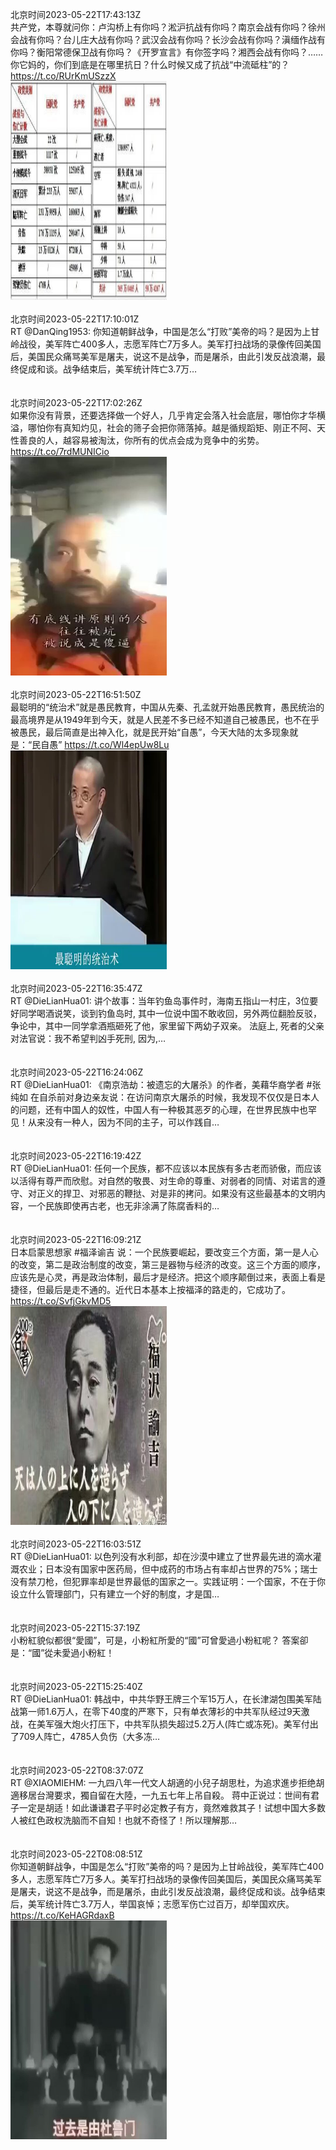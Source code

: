 北京时间2023-05-22T17:43:13Z<br>共产党，本尊就问你：卢沟桥上有你吗？淞沪抗战有你吗？南京会战有你吗？徐州会战有你吗？台儿庄大战有你吗？武汉会战有你吗？长沙会战有你吗？滇缅作战有你吗？衡阳常德保卫战有你吗？《开罗宣言》有你签字吗？湘西会战有你吗？……你它妈的，你们到底是在哪里抗日？什么时候又成了抗战“中流砥柱”的？ https://t.co/RUrKmUSzzX<br><img src='/temp/image/2023/u-Month-5/1660582073571368966_0.jpg' width='250' height='350'><br><br>北京时间2023-05-22T17:10:01Z<br>RT @DanQing1953: 你知道朝鲜战争，中国是怎么“打败”美帝的吗？是因为上甘岭战役，美军阵亡400多人，志愿军阵亡7万多人。美军打扫战场的录像传回美国后，美国民众痛骂美军是屠夫，说这不是战争，而是屠杀，由此引发反战浪潮，最终促成和谈。战争结束后，美军统计阵亡3.7万…<br><br><br>北京时间2023-05-22T17:02:26Z<br>如果你没有背景，还要选择做一个好人，几乎肯定会落入社会底层，哪怕你才华横溢，哪怕你有真知灼见，社会的筛子会把你筛落掉。越是循规蹈矩、刚正不阿、天性善良的人，越容易被淘汰，你所有的优点会成为竞争中的劣势。 https://t.co/7rdMUNICio<br><img src='/temp/video/2023/u-Month-5/d-Day-22/DanQing1953/1660571813318115333_0.jpg' width='250' height='350'><br><br>北京时间2023-05-22T16:51:50Z<br>最聪明的“统治术”就是愚民教育，中国从先秦、孔孟就开始愚民教育，愚民统治的最高境界是从1949年到今天，就是人民差不多已经不知道自己被愚民，也不在乎被愚民，最后简直是出神入化，就是民开始“自愚”，今天大陆的太多现象就是：“民自愚” https://t.co/Wl4epUw8Lu<br><img src='/temp/video/2023/u-Month-5/d-Day-22/DanQing1953/1660569144532795392_0.jpg' width='250' height='350'><br><br>北京时间2023-05-22T16:35:47Z<br>RT @DieLianHua01: 讲个故事：当年钓鱼岛事件时，海南五指山一村庄，3位要好同学喝酒说笑，谈到钓鱼岛时, 其中一位说中国不敢收回，另外两位翻脸反驳，争论中，其中一同学拿酒瓶砸死了他，家里留下两幼子双亲。
法庭上, 死者的父亲对法官说：我不希望判凶手死刑, 因为,…<br><br><br>北京时间2023-05-22T16:24:06Z<br>RT @DieLianHua01: 《南京浩劫：被遗忘的大屠杀》的作者，美藉华裔学者 #张纯如 在自杀前对身边亲友说：在访问南京大屠杀的时候，我发现不仅仅是日本人的问题，还有中国人的奴性，中国人有一种极其恶歹的心理，在世界民族中也罕见！从来没有一种人，因为不同的主子，可以作践自…<br><br><br>北京时间2023-05-22T16:19:42Z<br>RT @DieLianHua01: 任何一个民族，都不应该以本民族有多古老而骄傲，而应该以活得有尊严而欣慰。对自然的敬畏、对生命的尊重、对弱者的同情、对诺言的遵守、对正义的捍卫、对邪恶的鞭挞、对是非的拷问。如果没有这些最基本的文明内容，一个民族即使再古老，也无非涂满了陈腐香料的…<br><br><br>北京时间2023-05-22T16:09:21Z<br>日本启蒙思想家 #福泽谕吉 说：一个民族要崛起，要改变三个方面，第一是人心的改变，第二是政治制度的改变，第三是器物与经济的改变。这三个方面的顺序，应该先是心灵，再是政治体制，最后才是经济。把这个顺序颠倒过来，表面上看是捷径，但最后是走不通的。近代日本基本上按福泽的路走的，它成功了。 https://t.co/SvfjGkvMD5<br><img src='/temp/image/2023/u-Month-5/1660558453134491653_0.jpg' width='250' height='350'><br><br>北京时间2023-05-22T16:03:51Z<br>RT @DieLianHua01: 以色列没有水利部，却在沙漠中建立了世界最先进的滴水灌溉农业；日本没有国家中医药局，但中成药的市场占有率却占世界的75%；瑞士没有禁刀枪，但犯罪率却是世界最低的国家之一。实践证明：一个国家，不在于你设立什么管理部门，只有建立一个好的制度，才是国…<br><br><br>北京时间2023-05-22T15:37:19Z<br>小粉紅貌似都很“愛國”，可是，小粉紅所愛的“國”可曾愛過小粉紅呢？
答案卻是：“國”從未愛過小粉紅！<br><br><br>北京时间2023-05-22T15:25:40Z<br>RT @DieLianHua01: 韩战中，中共华野王牌三个军15万人，在长津湖包围美军陆战第一师1.6万人，在零下40度的严寒下，只有单衣薄衫的中共军队经过9天激战，在美军强大炮火打压下，中共军队损失超过5.2万人(阵亡或冻死)。美军付出了709人阵亡，4785人负伤（大多冻…<br><br><br>北京时间2023-05-22T08:37:07Z<br>RT @XIAOMIEHM: 一九四八年一代文人胡適的小兒子胡思杜，为追求進步拒绝胡適移居台灣要求，獨自留在大陸，一九五七年上吊自殺。
蒋中正说过：世间有君子一定是胡适！如此谦谦君子平时必定教子有方，竟然难救其子！试想中国大多数人被红色政权洗脑而不自知！也就不奇怪了！所以理解那…<br><br><br>北京时间2023-05-22T08:08:51Z<br>你知道朝鲜战争，中国是怎么“打败”美帝的吗？是因为上甘岭战役，美军阵亡400多人，志愿军阵亡7万多人。美军打扫战场的录像传回美国后，美国民众痛骂美军是屠夫，说这不是战争，而是屠杀，由此引发反战浪潮，最终促成和谈。战争结束后，美军统计阵亡3.7万人，举国哀悼；志愿军伤亡过百万，却举国欢庆。 https://t.co/KeHAGRdaxB<br><img src='/temp/video/2023/u-Month-5/d-Day-22/DanQing1953/1660437530385465344_0.jpg' width='250' height='350'><br><br>